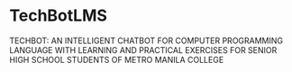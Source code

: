 # TechBotLMS
TECHBOT: AN INTELLIGENT CHATBOT FOR COMPUTER PROGRAMMING LANGUAGE WITH LEARNING AND PRACTICAL EXERCISES FOR SENIOR HIGH SCHOOL STUDENTS OF METRO MANILA COLLEGE
